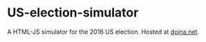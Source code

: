 # US-election-simulator
A HTML-JS simulator for the 2016 US election. Hosted at [doina.net](http://doina.net/ElSim/).
